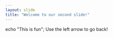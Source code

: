 ```yaml
---
layout: slide
title: "Welcome to our second slide!"
---
```

echo "This is fun";
Use the left arrow to go back!
